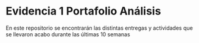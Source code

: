 # Evidencia 1 Portafolio Análisis
En este repositorio se encontrarán las distintas entregas y actividades que se llevaron acabo durante las últimas 10 semanas
